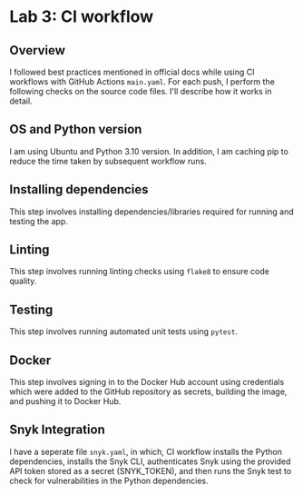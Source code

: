 # Lab 3: CI workflow

## Overview

I followed best practices mentioned in official docs while using CI workflows with GitHub Actions `main.yaml`. For each push, I perform the following checks on the source code files. I'll describe how it works in detail.

## OS and Python version

I am using Ubuntu and Python 3.10 version. In addition, I am caching pip to reduce the time taken by subsequent workflow runs.

## Installing dependencies

This step involves installing dependencies/libraries required for running and testing the app.

## Linting

This step involves running linting checks using `flake8` to ensure code quality.

## Testing

This step involves running automated unit tests using `pytest`.

## Docker

This step involves signing in to the Docker Hub account using credentials which were added to the GitHub repository as secrets, building the image, and pushing it to Docker Hub.

## Snyk Integration 

I have a seperate file `snyk.yaml`, in which, CI workflow installs the Python dependencies, installs the Snyk CLI, authenticates Snyk using the provided API token stored as a secret (SNYK_TOKEN), and then runs the Snyk test to check for vulnerabilities in the Python dependencies.
